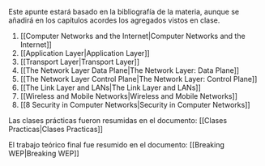 Este apunte estará basado en la bibliografía de la materia, aunque se añadirá en los capítulos acordes los agregados vistos en clase.

1. [[Computer Networks and the Internet|Computer Networks and the Internet]]
2. [[Application Layer|Application Layer]]
3. [[Transport Layer|Transport Layer]]
4. [[The Network Layer Data Plane|The Network Layer: Data Plane]]
5. [[The Network Layer Control Plane|The Network Layer: Control Plane]]
6. [[The Link Layer and LANs|The Link Layer and LANs]]
7. [[Wireless and Mobile Networks|Wireless and Mobile Networks]]
8. [[8 Security in Computer Networks|Security in Computer Networks]]

Las clases prácticas fueron resumidas en el documento: [[Clases Practicas|Clases Practicas]]

El trabajo teórico final fue resumido en el documento: [[Breaking WEP|Breaking WEP]]
